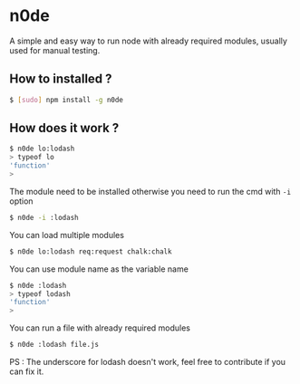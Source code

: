 n0de
====

A simple and easy way to run node with already required modules, usually used for manual testing.

## How to installed ?

```bash
$ [sudo] npm install -g n0de
```

## How does it work ?

```bash
$ n0de lo:lodash
> typeof lo
'function'
>
```

The module need to be installed otherwise you need to run the cmd with `-i` option
```bash
$ n0de -i :lodash
```

You can load multiple modules
```bash
$ n0de lo:lodash req:request chalk:chalk
```

You can use module name as the variable name
```bash
$ n0de :lodash
> typeof lodash
'function'
>
```

You can run a file with already required modules
```bash
$ n0de :lodash file.js
```


PS : The underscore for lodash doesn't work, feel free to contribute if you can fix it.